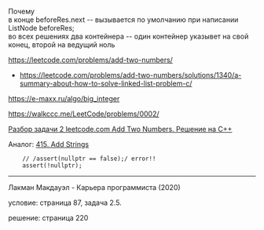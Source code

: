 

Почему  
в конце beforeRes.next -- вызывается по умолчанию при написании ListNode beforeRes;  
во всех решениях два контейнера -- один контейнер указывет на свой конец, второй на ведущий ноль   


https://leetcode.com/problems/add-two-numbers/

- https://leetcode.com/problems/add-two-numbers/solutions/1340/a-summary-about-how-to-solve-linked-list-problem-c/
        
https://e-maxx.ru/algo/big_integer

https://walkccc.me/LeetCode/problems/0002/

[Разбор задачи 2 leetcode.com Add Two Numbers. Решение на C++](https://www.youtube.com/watch?v=QflftNTHeeE)

Аналог: [415. Add Strings](https://leetcode.com/problems/add-strings/description/)


        // /assert(nullptr == false);/ error!!
        assert(!nullptr);

____

Лакман Макдауэл - Карьера программиста (2020)

условие: страница 87, задача 2.5.

решение: страница 220
